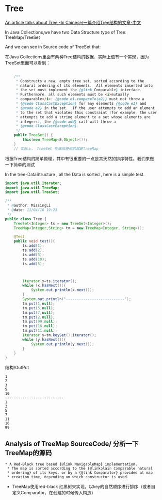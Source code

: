 # Tree 

[An article talks about Tree -In Chinese/一篇介绍Tree结构的文章-中文](https://blog.csdn.net/zhangyuan19880606/article/details/51220561)

In Java Collections,we have two Data Structure type of Tree: TreeMap/TreeSet

And we can see in Source code of TreeSet that:

在Java Collections里面有两种Tree结构的数据，实际上值有一个实现，因为TreeSet里面可以看到：

```java
    
    /**
     * Constructs a new, empty tree set, sorted according to the
     * natural ordering of its elements.  All elements inserted into
     * the set must implement the {@link Comparable} interface.
     * Furthermore, all such elements must be <i>mutually
     * comparable</i>: {@code e1.compareTo(e2)} must not throw a
     * {@code ClassCastException} for any elements {@code e1} and
     * {@code e2} in the set.  If the user attempts to add an element
     * to the set that violates this constraint (for example, the user
     * attempts to add a string element to a set whose elements are
     * integers), the {@code add} call will throw a
     * {@code ClassCastException}.
     */
    public TreeSet() {
        this(new TreeMap<E,Object>());
    }
    // 实际上， TreeSet 在底层使用的就是TreeMap
```

根据Tree结构的简单原理，其中有很重要的一点是其天然的排序特性。我们来做一下简单的测试

In the tree-DataStructure , all the Data is sorted , here is a simple test.

```java
import java.util.Iterator;
import java.util.TreeMap;
import java.util.TreeSet;

/**
 * @author: MissingLi
 * @date: 11/04/18 19:23
 */
public class Tree {
    TreeSet<Integer> ts = new TreeSet<Integer>();
    TreeMap<Integer,String> tm = new TreeMap<Integer, String>();

    @Test
    public void test(){
        ts.add(1);
        ts.add(2);
        ts.add(3);
        ts.add(10);
        ts.add(5);



        Iterator x=ts.iterator();
        while (x.hasNext()){
            System.out.println(x.next());
        }
        System.out.println("---------------------------");
        tm.put(1,null);
        tm.put(5,null);
        tm.put(7,null);
        tm.put(2,null);
        tm.put(99,null);
        tm.put(16,null);
        tm.put(11,null);
        Iterator y=tm.keySet().iterator();
        while (y.hasNext()){
            System.out.println(y.next());
        }
    }
}
```

结构/OutPut

```note
1
2
3
5
10
---------------------------
1
2
5
7
11
16
99
```

## Analysis of TreeMap SourceCode/ 分析一下TreeMap的源码

```note
* A Red-Black tree based {@link NavigableMap} implementation.
 * The map is sorted according to the {@linkplain Comparable natural
 * ordering} of its keys, or by a {@link Comparator} provided at map
 * creation time, depending on which constructor is used.
```

- TreeMap使用red-black 红黑树来实现。以key的自然顺序进行排序（或者自定义Comparator，在创建的时候传入构造）